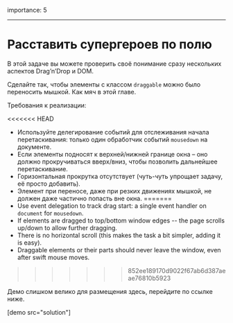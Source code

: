 importance: 5

---

# Расставить супергероев по полю

В этой задаче вы можете проверить своё понимание сразу нескольких аспектов Drag’n’Drop и DOM.

Сделайте так, чтобы элементы с классом `draggable` можно было переносить мышкой. Как мяч в этой главе.

Требования к реализации:

<<<<<<< HEAD
- Используйте делегирование событий для отслеживания начала перетаскивания: только один обработчик событий `mousedown` на документе.
- Если элементы подносят к верхней/нижней границе окна – оно должно прокручиваться вверх/вниз, чтобы позволить дальнейшее перетаскивание.
- Горизонтальная прокрутка отсутствует (чуть-чуть упрощает задачу, её просто добавить).
- Элемент при переносе, даже при резких движениях мышкой, не должен даже частично попасть вне окна.
=======
- Use event delegation to track drag start: a single event handler on `document` for `mousedown`.
- If elements are dragged to top/bottom window edges -- the page scrolls up/down to allow further dragging.
- There is no horizontal scroll (this makes the task a bit simpler, adding it is easy).
- Draggable elements or their parts should never leave the window, even after swift mouse moves.
>>>>>>> 852ee189170d9022f67ab6d387aeae76810b5923

Демо слишком велико для размещения здесь, перейдите по ссылке ниже.

[demo src="solution"]
